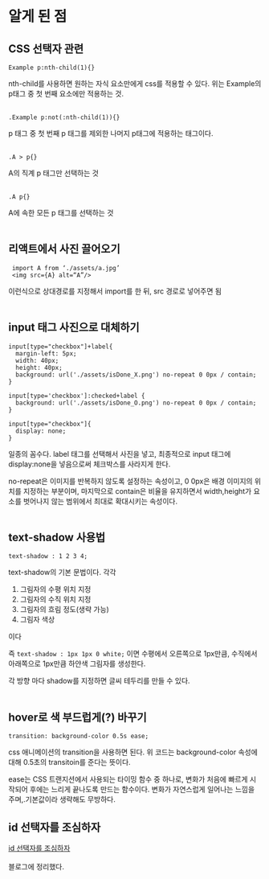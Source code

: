 # 알게 된 점

## CSS 선택자 관련

    Example p:nth-child(1){}
nth-child를 사용하면 원하는 자식 요소만에게 css를 적용할 수 있다. 위는 Example의 p태그 중 첫 번째 요소에만 적용하는 것.<br/><br/>

    .Example p:not(:nth-child(1)){}
p 태그 중 첫 번째 p 태그를 제외한 나머지 p태그에 적용하는 태그이다.<br/><br/>

    .A > p{} 
A의 직계 p 태그만 선택하는 것<br/><br/>


    .A p{}
A에 속한 모든 p 태그를 선택하는 것<br/><br/>


## 리액트에서 사진 끌어오기

     import A from ‘./assets/a.jpg’
     <img src={A} alt=“A”/>
이런식으로 상대경로를 지정해서 import를 한 뒤, src 경로로 넣어주면 됨<br/><br/>

## input 태그 사진으로 대체하기


    input[type="checkbox"]+label{
      margin-left: 5px;
      width: 40px;
      height: 40px;
      background: url('./assets/isDone_X.png') no-repeat 0 0px / contain;
    }
    
    input[type='checkbox']:checked+label {
      background: url('./assets/isDone_O.png') no-repeat 0 0px / contain;
    }
    
    input[type="checkbox"]{
      display: none;
    }
일종의 꼼수다. label 태그를 선택해서 사진을 넣고, 최종적으로 input 태그에 display:none을 넣음으로써 체크박스를 사라지게 한다.

no-repeat은 이미지를 반복하지 않도록 설정하는 속성이고, 0 0px은 배경 이미지의 위치를 지정하는 부분이며, 마지막으로 contain은 비율을 유지하면서 width,height가 요소를 벗어나지 않는 범위에서 최대로 확대시키는 속성이다.<br/><br/>

## text-shadow 사용법

    text-shadow : 1 2 3 4;

text-shadow의 기본 문법이다. 각각

1. 그림자의 수평 위치 지정
2. 그림자의 수직 위치 지정
3. 그림자의 흐림 정도(생략 가능)
4. 그림자 색상

이다

즉 `text-shadow : 1px 1px 0 white;` 이면 수평에서 오른쪽으로 1px만큼, 수직에서 아래쪽으로 1px만큼 하얀색 그림자를 생성한다.

각 방향 마다 shadow를 지정하면 글씨 테두리를 만들 수 있다.<br/><br/>

## hover로 색 부드럽게(?) 바꾸기

    transition: background-color 0.5s ease;
    
css 애니메이션의 transition을 사용하면 된다.
위 코드는 background-color 속성에 대해 0.5초의 transitoin를 준다는 뜻이다.

ease는 CSS 트랜지션에서 사용되는 타이밍 함수 중 하나로, 변화가 처음에 빠르게 시작되어 후에는 느리게 끝나도록 만드는 함수이다. 변화가 자연스럽게 일어나는 느낌을 주며,.기본값이라 생략해도 무방하다.
  

## id 선택자를 조심하자
[id 선택자를 조심하자](https://studysmart.tistory.com/92)
<br/><br/> 블로그에 정리했다. <br/><br/>


